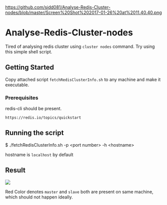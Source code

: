 https://github.com/sidd081/Analyse-Redis-Cluster-nodes/blob/master/Screen%20Shot%202017-01-26%20at%2011.40.40.png
# Analyse-Redis-Cluster-nodes

Tired of analysing redis cluster using `cluster nodes` command. Try using this simple shell script. 

## Getting Started

Copy attached script `fetchRedisClusterInfo.sh` to any machine and make it executable.

### Prerequisites

redis-cli should be present.

```
https://redis.io/topics/quickstart
```

## Running the script

$ ./fetchRedisClusterInfo.sh -p \<port number\> -h \<hostname\>

hostname is `localhost` by default

## Result

![](https://github.com/sidd081/Analyse-Redis-Cluster-nodes/blob/master/Screen%20Shot%202017-01-26%20at%2011.40.40.png)

Red Color denotes `master` and `slave` both are present on same machine, which should not happen ideally.
